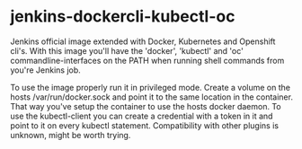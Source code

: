 # jenkins-dockercli-kubectl-oc
Jenkins official image extended with Docker, Kubernetes and Openshift cli's. With this image you'll have the 'docker', 'kubectl' and 'oc' commandline-interfaces on the PATH when running shell commands from you're Jenkins job.

To use the image properly run it in privileged mode. Create a volume on the hosts /var/run/docker.sock and point it to the same location in the container. That way you've setup the container to use the hosts docker daemon. To use the kubectl-client you can create a credential with a token in it and point to it on every kubectl statement. Compatibility with other plugins is unknown, might be worth trying.
